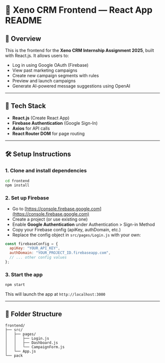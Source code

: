 # 📘 Xeno CRM Frontend — React App README

## 🚀 Overview
This is the frontend for the **Xeno CRM Internship Assignment 2025**, built with React.js. It allows users to:

- Log in using Google OAuth (Firebase)
- View past marketing campaigns
- Create new campaign segments with rules
- Preview and launch campaigns
- Generate AI-powered message suggestions using OpenAI

---

## 🧱 Tech Stack
- **React.js** (Create React App)
- **Firebase Authentication** (Google Sign-In)
- **Axios** for API calls
- **React Router DOM** for page routing

---

## 🛠️ Setup Instructions

### 1. Clone and install dependencies
```bash
cd frontend
npm install
```

### 2. Set up Firebase
- Go to [https://console.firebase.google.com](https://console.firebase.google.com)
- Create a project (or use existing one)
- Enable **Google Authentication** under Authentication > Sign-in Method
- Copy your Firebase config (apiKey, authDomain, etc.)
- Replace the config object in `src/pages/Login.js` with your own:

```js
const firebaseConfig = {
  apiKey: "YOUR_API_KEY",
  authDomain: "YOUR_PROJECT_ID.firebaseapp.com",
  // ... other config values
};
```

### 3. Start the app
```bash
npm start
```

This will launch the app at `http://localhost:3000`

---

## 📁 Folder Structure
```
frontend/
├── src/
│   ├── pages/
│   │   ├── Login.js
│   │   ├── Dashboard.js
│   │   └── CampaignForm.js
│   └── App.js
└── pack
